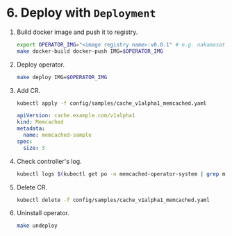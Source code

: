 # 6. Deploy with `Deployment`

1. Build docker image and push it to registry.

    ```bash
    export OPERATOR_IMG="<image registry name>:v0.0.1" # e.g. nakamasato/memcached-operator
    make docker-build docker-push IMG=$OPERATOR_IMG
    ```

1. Deploy operator.

    ```bash
    make deploy IMG=$OPERATOR_IMG
    ```

1. Add CR.

    ```bash
    kubectl apply -f config/samples/cache_v1alpha1_memcached.yaml
    ```

    ```yaml
    apiVersion: cache.example.com/v1alpha1
    kind: Memcached
    metadata:
      name: memcached-sample
    spec:
      size: 3
    ```

1. Check controller's log.

    ```bash
    kubectl logs $(kubectl get po -n memcached-operator-system | grep memcached-operator-controller-manager | awk '{print $1}') -c manager -n memcached-operator-system -f
    ```

1. Delete CR.

    ```bash
    kubectl delete -f config/samples/cache_v1alpha1_memcached.yaml
    ```

1. Uninstall operator.

    ```bash
    make undeploy
    ```
